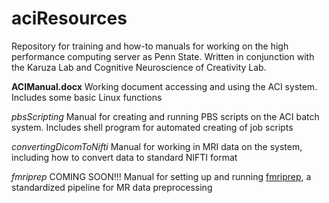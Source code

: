 # aciResources
Repository for training and how-to manuals for working on the high performance computing server as Penn State. Written in conjunction with the Karuza Lab and Cognitive Neuroscience of Creativity Lab.

**ACIManual.docx** Working document accessing and using the ACI system. Includes some basic Linux functions

*pbsScripting* Manual for creating and running PBS scripts on the ACI batch system. Includes shell program for automated creating of job scripts

*convertingDicomToNifti* Manual for working in MRI data on the system, including how to convert data to standard NIFTI format

*fmriprep* COMING SOON!!! Manual for setting up and running [fmriprep](https://fmriprep.readthedocs.io/en/stable/index.html), a standardized pipeline for MR data preprocessing

